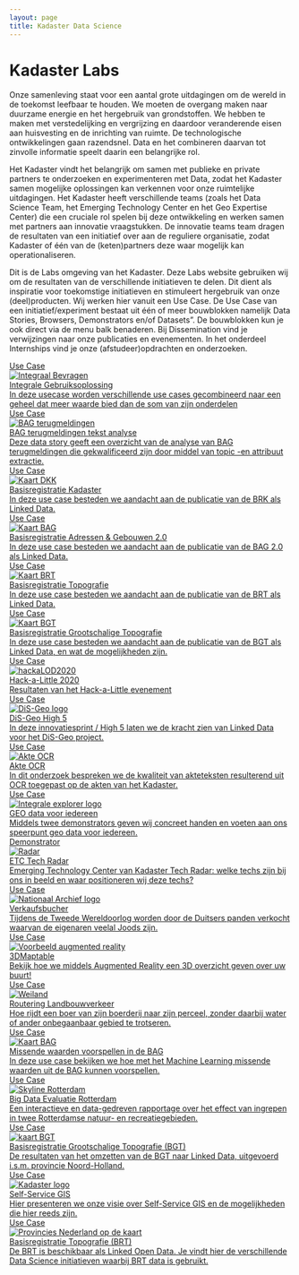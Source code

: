 ```yaml
---
layout: page
title: Kadaster Data Science
---
```


<script src="/demonstrators/loki-1.0/assets/js/iframeResizer.min.js">
</script>
<iframe
  allowtransparency="true"
  frameborder="0"
  id="loki-chat"
  scrolling="no"
  src="/demonstrators/loki-1.0/index.html"
  style="z-index: 9999; position: fixed; right: 0; bottom: 0; height: 0px; width: 0px;">
  title="Loki"
</iframe>
<script>
  iFrameResize({ sizeHeight: true, sizeWidth: true, autoResize: false, checkOrigin: false,  heightCalculationMethod: 'grow' }, '#loki-chat')
</script>

# Kadaster Labs

Onze samenleving staat voor een aantal grote uitdagingen om de wereld in de toekomst leefbaar te houden. We moeten de overgang maken naar duurzame energie en het hergebruik van grondstoffen. We hebben te maken met verstedelijking en vergrijzing en daardoor veranderende eisen aan huisvesting en de inrichting van ruimte. De technologische ontwikkelingen gaan razendsnel. Data en het combineren daarvan tot zinvolle informatie speelt daarin een belangrijke rol.

Het Kadaster vindt het belangrijk om samen met publieke en private partners te onderzoeken en experimenteren met Data, zodat het Kadaster samen mogelijke oplossingen kan verkennen voor onze ruimtelijke uitdagingen. Het Kadaster heeft verschillende teams (zoals het Data Science Team, het Emerging Technology Center en het Geo Expertise Center) die een cruciale rol spelen bij deze ontwikkeling en werken samen met partners aan innovatie vraagstukken. De innovatie teams team dragen de resultaten van een initiatief over aan de reguliere organisatie, zodat Kadaster of één van de (keten)partners deze waar mogelijk kan operationaliseren.

Dit is de Labs omgeving van het Kadaster. Deze Labs website gebruiken wij om de resultaten van de verschillende initiatieven te delen. Dit dient als inspiratie voor toekomstige initiatieven en stimuleert hergebruik van onze (deel)producten. Wij werken hier vanuit een Use Case. De Use Case van een initiatief/experiment bestaat uit één of meer bouwblokken namelijk Data Stories, Browsers, Demonstrators en/of Datasets”. De bouwblokken kun je ook direct via de menu balk benaderen. Bij Dissemination vind je verwijzingen naar onze publicaties en evenementen. In het onderdeel Internships vind je onze (afstudeer)opdrachten en onderzoeken.

<div class="cards-wrapper">
  <a href="/cases/integralegebruiksoplossing">
    <div class="card">
      <div class="card-type">Use Case</div>
      <img class="card-image" src="/assets/images/igo-design.PNG" alt="Integraal Bevragen">
      <div class="card-title">Integrale Gebruiksoplossing</div>
      <div class="card-description">In deze usecase worden verschillende use cases gecombineerd naar een geheel dat meer waarde bied dan de som van zijn onderdelen</div>
    </div>
  </a>
  <a href="/cases/bag_terugmeldingen">
    <div class="card">
      <div class="card-type">Use Case</div>
      <img class="card-image" src="/assets/images/kadaster-logo.png" alt="BAG terugmeldingen">
      <div class="card-title">BAG terugmeldingen tekst analyse</div>
      <div class="card-description">Deze data story geeft een overzicht van de analyse van BAG terugmeldingen die gekwalificeerd zijn door middel van topic -en attribuut extractie. </div>
    </div>
  </a>
  <a href="/cases/brk-ld">
    <div class="card">
      <div class="card-type">Use Case</div>
      <img class="card-image" src="/assets/images/dkk.png" alt="Kaart DKK">
      <div class="card-title">Basisregistratie Kadaster</div>
      <div class="card-description">In deze use case besteden we aandacht aan de publicatie van de BRK als Linked Data.</div>
    </div>
  </a>
  <a href="/cases/bag-ld">
    <div class="card">
      <div class="card-type">Use Case</div>
      <img class="card-image" src="/assets/images/bag.png" alt="Kaart BAG">
      <div class="card-title">Basisregistratie Adressen & Gebouwen 2.0</div>
      <div class="card-description">In deze use case besteden we aandacht aan de publicatie van de BAG 2.0 als Linked Data.</div>
    </div>
  </a>
  <a href="/cases/brt-ld">
    <div class="card">
      <div class="card-type">Use Case</div>
      <img class="card-image" src="/assets/images/brt-ld.png" alt="Kaart BRT">
      <div class="card-title">Basisregistratie Topografie</div>
      <div class="card-description">In deze use case besteden we aandacht aan de publicatie van de BRT als Linked Data.</div>
    </div>
  </a>
  <a href="/cases/bgt-ld">
    <div class="card">
      <div class="card-type">Use Case</div>
      <img class="card-image" src="/assets/images/bgt.jpg" alt="Kaart BGT">
      <div class="card-title">Basisregistratie Grootschalige Topografie </div>
      <div class="card-description">In deze use case besteden we aandacht aan de publicatie van de BGT als Linked Data, en wat de mogelijkheden zijn.</div>
    </div>
  </a>
  <!--
  <a href="/cases/loki">
    <div class="card">
      <div class="card-type">Use Case</div>
      <img class="card-image" src="/assets/images/loki-logo.jpg" alt="Loki logo">
      <div class="card-title">Loki voor GEO Informatieverstrekking</div>
      <div class="card-description">Loki is een chatbot voor Locatie-gebaseerde Kadaster Informatieverstrekking. Vraag Loki en krijg eenvoudig antwoord van Kadaster.</div>
    </div>
  </a>
  -->
  <a href="/cases/hackalittle2020">
    <div class="card">
      <div class="card-type">Use Case</div>
      <img class="card-image" src="/assets/images/hackaLOD2020.jpg" alt="hackaLOD2020">
      <div class="card-title">Hack-a-Little 2020</div>
      <div class="card-description">Resultaten van het Hack-a-Little evenement</div>
    </div>
  </a>
  <a href="/cases/disgeo-high5">
    <div class="card">
      <div class="card-type">Use Case</div>
      <img class="card-image" src="/assets/images/disgeo-logo.jpg" alt="DiS-Geo logo">
      <div class="card-title">DiS-Geo High 5</div>
      <div class="card-description">In deze innovatiesprint / High 5 laten we de kracht zien van Linked Data voor het DiS-Geo project.</div>
    </div>
  </a>
  <a href="/cases/akte-ocr">
    <div class="card">
      <div class="card-type">Use Case</div>
      <img class="card-image" src="/assets/images/ocr-header.jpg" alt="Akte OCR">
      <div class="card-title">Akte OCR</div>
      <div class="card-description">In dit onderzoek bespreken we de kwaliteit van akteteksten resulterend uit OCR toegepast op de akten van het Kadaster.</div>
    </div>
  </a>
  <a href="/cases/geodata-voor-iedereen">
    <div class="card">
      <div class="card-type">Use Case</div>
      <img class="card-image" src="/assets/images/logoexplorer.PNG" alt="Integrale explorer logo">
      <div class="card-title">GEO data voor iedereen</div>
      <div class="card-description">Middels twee demonstrators geven wij concreet handen en voeten aan ons speerpunt geo data voor iedereen. </div>
    </div>
  </a>
  <a href="/tech-radar/index.html">
    <div class="card">
      <div class="card-type">Demonstrator</div>
      <img class="card-image" src="/assets/images/radar-banner.png" alt="Radar">
      <div class="card-title">ETC Tech Radar</div>
      <div class="card-description">Emerging Technology Center van Kadaster Tech Radar: welke techs zijn bij ons in beeld en waar positioneren wij deze techs?</div>
    </div>
  </a>
  <a href="/cases/verkaufsbucher">
    <div class="card">
      <div class="card-type">Use Case</div>
      <img class="card-image" src="/assets/images/Logo_Nationaal_Archief_2018.png" alt="Nationaal Archief logo">
      <div class="card-title">Verkaufsbucher</div>
      <div class="card-description">Tijdens de Tweede Wereldoorlog worden door de Duitsers panden verkocht waarvan de eigenaren veelal Joods zijn.</div>
    </div>
  </a>
  <a href="/cases/3d-maptable">
    <div class="card">
      <div class="card-type">Use Case</div>
      <img class="card-image" src="/assets/images/augmented-reality.jpeg" alt="Voorbeeld augmented reality">
      <div class="card-title">3DMaptable</div>
      <div class="card-description">Bekijk hoe we middels Augmented Reality een 3D overzicht geven over uw buurt!</div>
    </div>
  </a>
  <a href="/cases/landbouwverkeer">
    <div class="card">
      <div class="card-type">Use Case</div>
      <img class="card-image" src="/assets/images/weiland.jpg" alt="Weiland">
      <div class="card-title">Routering Landbouwverkeer</div>
      <div class="card-description">Hoe rijdt een boer van zijn boerderij naar zijn perceel, zonder daarbij water of ander onbegaanbaar gebied te trotseren.</div>
    </div>
  </a>
  <a href="/cases/bag-voorspellingen">
    <div class="card">
      <div class="card-type">Use Case</div>
      <img class="card-image" src="/assets/images/bag.png" alt="Kaart BAG">
      <div class="card-title">Missende waarden voorspellen in de BAG</div>
      <div class="card-description">In deze use case bekijken we hoe met het Machine Learning missende waarden uit de BAG kunnen voorspellen.</div>
    </div>
  </a>
  <a href="/cases/rotterdam-grondgebied">
    <div class="card">
      <div class="card-type">Use Case</div>
      <img class="card-image" src="/assets/images/rotterdam-skyline.jpg" alt="Skyline Rotterdam">
      <div class="card-title">Big Data Evaluatie Rotterdam</div>
      <div class="card-description">Een interactieve en data-gedreven rapportage over het effect van ingrepen in twee Rotterdamse natuur- en recreatiegebieden.</div>
    </div>
  </a>
    <!--
  <a href="/cases/cbs-nieuwbouw">
    <div class="card">
      <div class="card-type">Use Case</div>
      <img class="card-image" src="/assets/images/cbs-logo.png" alt="CBS logo">
      <div class="card-title">CBS Nieuwbouw Analyse</div>
      <div class="card-description">Voor het CBS wordt gekeken of de nieuwbouw van woningen zelfbouw of projectbouw is.  Dit wordt gedaan o.b.v. Machine Learning over aktes.</div>
    </div>
  </a>
  -->
  <!--
  <a href="/cases/hoogspanning-onderzoek">
    <div class="card">
      <div class="card-type">Use Case</div>
      <img class="card-image" src="/assets/images/hoogspanning.jpg" alt="Hoogspanning">
      <div class="card-title">Hoogspanning Onderzoek</div>
      <div class="card-description">Wat staat er in de buurt van Hoogspanning lijnen en verdeel/transformator kasten.</div>
    </div>
  </a>
  -->
  <a href="/cases/bgtHigh3">
    <div class="card">
      <div class="card-type">Use Case</div>
      <img class="card-image" src="/assets/images/bgt.jpg" alt="kaart BGT">
      <div class="card-title">Basisregistratie Grootschalige Topografie (BGT)</div>
      <div class="card-description">De resultaten van het omzetten van de BGT naar Linked Data, uitgevoerd i.s.m. provincie Noord-Holland.</div>
    </div>
  </a>
  <a href="/cases/selfservice_dutch">
    <div class="card">
      <div class="card-type">Use Case</div>
      <img class="card-image" src="/assets/images/kadaster-logo.png" alt="Kadaster logo">
      <div class="card-title">Self-Service GIS</div>
      <div class="card-description">Hier presenteren we onze visie over Self-Service GIS en de mogelijkheden die hier reeds zijn.</div>
    </div>
  </a>
  <a href="/cases/brt">
    <div class="card">
      <div class="card-type">Use Case</div>
      <img class="card-image" src="/assets/images/nederland-provincies.jpg" alt="Provincies Nederland op de kaart">
      <div class="card-title">Basisregistratie Topografie (BRT)</div>
      <div class="card-description">De BRT is beschikbaar als Linked Open Data. Je vindt hier de verschillende Data Science initiatieven waarbij BRT data is gebruikt.</div>
    </div>
  </a>
</div>
